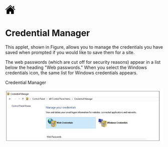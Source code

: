 [![Home](/img/home.jpg)](1.6_OS_win_ControlPanel.md)

# Credential Manager

This applet, shown in Figure, allows you to manage the credentials you have saved
when prompted if you would like to save them for a site. 

The web passwords (which are cut
off for security reasons) appear in a list below the heading "Web passwords." When you
select the Windows credentials icon, the same list for Windows credentials appears.

 Credential Manager

![Home](/img/f1.6_CP_cm.jpg)


